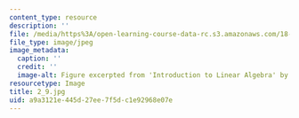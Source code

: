 ```yaml
---
content_type: resource
description: ''
file: /media/https%3A/open-learning-course-data-rc.s3.amazonaws.com/18-06sc-linear-algebra-fall-2011/a9a3121e445d27ee7f5dc1e92968e07e_2_9.jpg
file_type: image/jpeg
image_metadata:
  caption: ''
  credit: ''
  image-alt: Figure excerpted from 'Introduction to Linear Algebra' by G.S. Strang
resourcetype: Image
title: 2_9.jpg
uid: a9a3121e-445d-27ee-7f5d-c1e92968e07e
---
```

